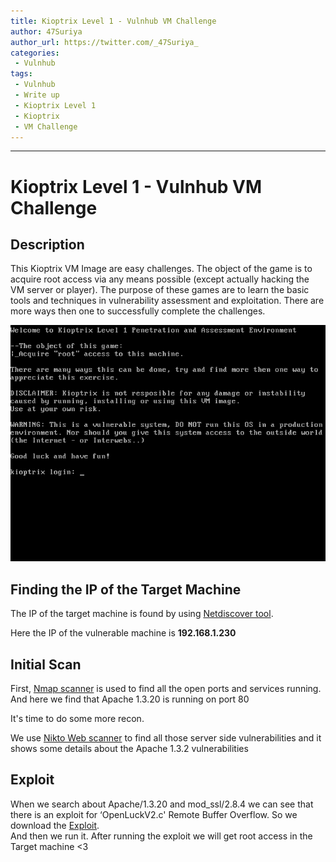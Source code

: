```yaml
---
title: Kioptrix Level 1 - Vulnhub VM Challenge
author: 47Suriya
author_url: https://twitter.com/_47Suriya_
categories: 
 - Vulnhub
tags:
 - Vulnhub
 - Write up
 - Kioptrix Level 1
 - Kioptrix 
 - VM Challenge
---
```


---
# Kioptrix Level 1 - Vulnhub VM Challenge

## Description
This Kioptrix VM Image are easy challenges. The object of the game is to acquire root access via any means possible (except actually hacking the VM server or player). The purpose of these games are to learn the basic tools and techniques in vulnerability assessment and exploitation. There are more ways then one to successfully complete the challenges.
<br>


![0.png](0.png)

## Finding the IP of the Target Machine

The IP of the target machine is found by using [Netdiscover tool](https://github.com/alexxy/netdiscover).

Here the IP of the vulnerable machine is **192.168.1.230**
## Initial Scan 

First, [Nmap scanner](https://github.com/nmap/nmap) is used to find all the open ports and services running. 
And here we find that Apache 1.3.20 is running
on port 80

It's time to do some more recon. 

We use [Nikto Web scanner](https://github.com/sullo/nikto) to find all those server side vulnerabilities and it shows some details about the Apache 1.3.2 vulnerabilities

## Exploit

When we search about Apache/1.3.20 and mod_ssl/2.8.4 we can see that there is an exploit for ‘OpenLuckV2.c' Remote Buffer Overflow. So we download the [Exploit](https://github.com/heltonWernik/OpenLuck).
<br>
And then we run it.
After running the exploit we will get root access in the Target machine <3